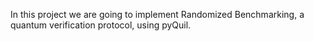 
In this project we are going to implement Randomized Benchmarking, a quantum verification protocol, using pyQuil.


